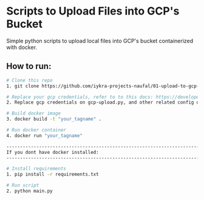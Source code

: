 # Scripts to Upload Files into GCP's Bucket
Simple python scripts to upload local files into GCP's bucket containerized with docker.

## How to run:
```bash
# Clone this repo
1. git clone https://github.com/iykra-projects-naufal/01-upload-to-gcp-buckets.git

# Replace your gcp credentials, refer to to this docs: https://developers.google.com/workspace/guides/create-credentials
2. Replace gcp credentials on gcp-upload.py, and other related config on gcp.config

# Build docker image
3. docker build -t "your_tagname" .

# Run docker container
4. docker run "your_tagname"

-----------------------------------------------------------------------------------------------------
If you dont have docker installed:
-----------------------------------------------------------------------------------------------------

# Install requirements
1. pip install -r requirements.txt

# Run script
2. python main.py
```
